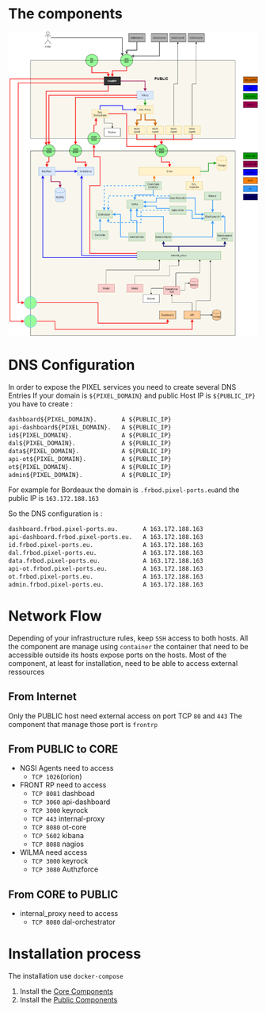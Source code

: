 # The components

![alt text](./technical-architecture.png "Technical Architecture Diagram")

# DNS Configuration
In order to expose the PIXEL services you need to create several DNS Entries
If your domain is ```${PIXEL_DOMAIN}``` and public Host IP is ```${PUBLIC_IP}``` you have to create :
```
dashboard${PIXEL_DOMAIN}.       A ${PUBLIC_IP}
api-dashboard${PIXEL_DOMAIN}.   A ${PUBLIC_IP}
id${PIXEL_DOMAIN}.              A ${PUBLIC_IP}
dal${PIXEL_DOMAIN}.             A ${PUBLIC_IP}
data${PIXEL_DOMAIN}.            A ${PUBLIC_IP}
api-ot${PIXEL_DOMAIN}.          A ${PUBLIC_IP}
ot${PIXEL_DOMAIN}.              A ${PUBLIC_IP}
admin${PIXEL_DOMAIN}.           A ${PUBLIC_IP}
```

For example for Bordeaux the domain is ```.frbod.pixel-ports.eu```and the public IP is ```163.172.188.163```

So the DNS configuration is :

```
dashboard.frbod.pixel-ports.eu.       A 163.172.188.163
api-dashboard.frbod.pixel-ports.eu.   A 163.172.188.163
id.frbod.pixel-ports.eu.              A 163.172.188.163
dal.frbod.pixel-ports.eu.             A 163.172.188.163
data.frbod.pixel-ports.eu.            A 163.172.188.163
api-ot.frbod.pixel-ports.eu.          A 163.172.188.163
ot.frbod.pixel-ports.eu.              A 163.172.188.163
admin.frbod.pixel-ports.eu.           A 163.172.188.163
```


# Network Flow

Depending of your infrastructure rules, keep ```SSH``` access to both hosts.
All the component are manage using ```container``` the container that need to be accessible outside its hosts expose ports on the hosts.
Most of the component, at least for installation, need to be able to access external ressources

## From Internet

Only the PUBLIC host need external access on port TCP ```80``` and ```443```
The component that manage those port is ```frontrp```

## From PUBLIC to CORE
* NGSI Agents need to access
    * ```TCP 1026```(orion)
* FRONT RP need to access
    * ```TCP 8081``` dashboad
    * ```TCP 3060``` api-dashboard
    * ```TCP 3000``` keyrock
    * ```TCP 443``` internal-proxy
    * ```TCP 8080``` ot-core
    * ```TCP 5602``` kibana
    * ```TCP 8088``` nagios
* WILMA need access
    * ```TCP 3000``` keyrock
    * ```TCP 3080``` Authzforce

## From CORE to PUBLIC
* internal_proxy need to access
    * ```TCP 8080``` dal-orchestrator

# Installation process
The installation use ```docker-compose```

1. Install the [Core Components](docker/core/README.md)
2. Install the [Public Components](docker/public/README.md)
